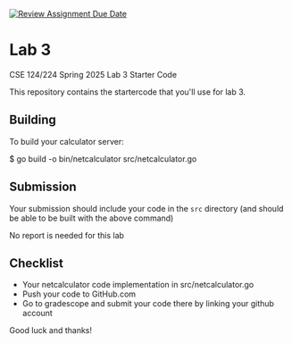 [![Review Assignment Due Date](https://classroom.github.com/assets/deadline-readme-button-22041afd0340ce965d47ae6ef1cefeee28c7c493a6346c4f15d667ab976d596c.svg)](https://classroom.github.com/a/lciad17F)
# Lab 3

CSE 124/224 Spring 2025 Lab 3 Starter Code

This repository contains the startercode that you'll use for lab 3.

## Building

To build your calculator server:

$ go build -o bin/netcalculator src/netcalculator.go

## Submission

Your submission should include your code in the `src` directory (and should be able to be built with the above command)

No report is needed for this lab

## Checklist

* Your netcalculator code implementation in src/netcalculator.go
* Push your code to GitHub.com
* Go to gradescope and submit your code there by linking your github account

Good luck and thanks!
